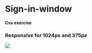 # Sign-in-window

#### Css exercise
###  Responsive for 1024px and 375px

![](https://github.com/ZakariaHn/Sign-in-window/blob/master/img/readme.png)
